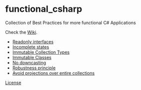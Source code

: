 # functional_csharp
Collection of Best Practices for more functional C# Applications

Check the [Wiki](https://github.com/marsop/functional_csharp/wiki).

* [Readonly interfaces](Do-use-readonly-interfaces.md)
* [Incomplete states](Avoid-representation-of-incomplete-states.md)
* [Immutable Collection Types](consider-immutable-types.md)
* [Immutable Classes](Avoid-mutable-classes.md)
* [No downcasting](Avoid-downcasting.md)
* [Robustness principle](https://en.wikipedia.org/wiki/Robustness_principle)
* [Avoid projections over entire collections](Avoid-projections-of-enumerables.md)


[License](LICENSE)
